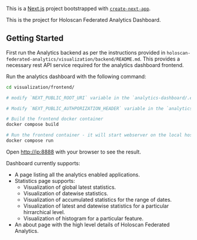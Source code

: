 This is a [Next.js](https://nextjs.org) project bootstrapped with [`create-next-app`](https://nextjs.org/docs/app/api-reference/cli/create-next-app).

This is the project for Holoscan Federated Analytics Dashboard.

## Getting Started

First run the Analytics backend as per the instructions provided in `holoscan-federated-analytics/visualization/backend/README.md`. This provides a necessary rest API service required for the analytics dashboard frontend.

Run the analytics dashboard with the following command:
```bash
cd visualization/frontend/

# modify `NEXT_PUBLIC_ROOT_URI` variable in the `analytics-dashboard/.env` file to point to the IP where analytics backend is running.

# Modify `NEXT_PUBLIC_AUTHPORIZATION_HEADER` variable in the `analytics-dashboard/.env` file to point to the newly created test JWT token as per the steps mentioned in `holoscan-federated-analytics/visualization/backend/README.md`.

# Build the frontend docker container
docker compose build

# Run the frontend container - it will start webserver on the local host and port 8888.
docker compose run
```

Open [http://ip:8888](http://ip:8888) with your browser to see the result.

Dashboard currently supports:
- A page listing all the analytics enabled applications.
- Statistics page supports:
  - Visualization of global latest statistics.
  - Visualization of datewise statistics.
  - Visualization of accumulated statistics for the range of dates.
  - Visualization of latest and datewise statistics for a particular hirrarchical level.
  - Visualization of histogram for a particular feature.
- An about page with the high level details of Holoscan Federated Analytics.
